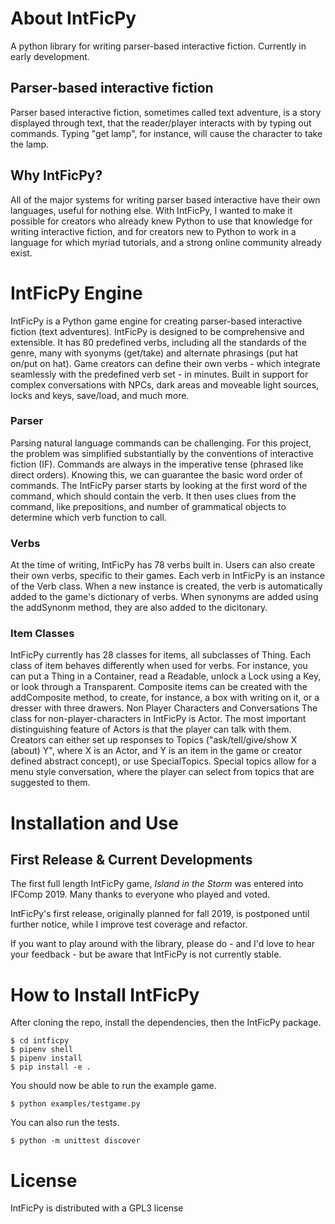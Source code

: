 # About IntFicPy
A python library for writing parser-based interactive fiction. Currently in early development.

## Parser-based interactive fiction
Parser based interactive fiction, sometimes called text adventure, is a story displayed through text, that the reader/player interacts with by typing out commands. Typing "get lamp", for instance, will cause the character to take the lamp.

## Why IntFicPy?
All of the major systems for writing parser based interactive have their own languages, useful for nothing else. With IntFicPy, I wanted to make it possible for creators who already knew Python to use that knowledge for writing interactive fiction, and for creators new to Python to work in a language for which myriad tutorials, and a strong online community already exist.

# IntFicPy Engine
IntFicPy is a Python game engine for creating parser-based interactive fiction (text adventures). IntFicPy is designed to be comprehensive and extensible. It has 80 predefined verbs, including all the standards of the genre, many with syonyms (get/take) and alternate phrasings (put hat on/put on hat). Game creators can define their own verbs - which integrate seamlessly with the predefined verb set - in minutes. Built in support for complex conversations with NPCs, dark areas and moveable light sources, locks and keys, save/load, and much more.
### Parser
Parsing natural language commands can be challenging. For this project, the problem was simplified substantially by the conventions of interactive fiction (IF). Commands are always in the imperative tense (phrased like direct orders). Knowing this, we can guarantee the basic word order of commands.
The IntFicPy parser starts by looking at the first word of the command, which should contain the verb. It then uses clues from the command, like prepositions, and number of grammatical objects to determine which verb function to call.
### Verbs
At the time of writing, IntFicPy has 78 verbs built in. Users can also create their own verbs, specific to their games.
Each verb in IntFicPy is an instance of the Verb class. When a new instance is created, the verb is automatically added to the game's dictionary of verbs. When synonyms are added using the addSynonm method, they are also added to the dicitonary.
### Item Classes
IntFicPy currently has 28 classes for items, all subclasses of Thing. Each class of item behaves differently when used for verbs. For instance, you can put a Thing in a Container, read a Readable, unlock a Lock using a Key, or look through a Transparent.
Composite items can be created with the addComposite method, to create, for instance, a box with writing on it, or a dresser with three drawers.
Non Player Characters and Conversations
The class for non-player-characters in IntFicPy is Actor. The most important distinguishing feature of Actors is that the player can talk with them. Creators can either set up responses to Topics ("ask/tell/give/show X (about) Y", where X is an Actor, and Y is an item in the game or creator defined abstract concept), or use SpecialTopics. Special topics allow for a menu style conversation, where the player can select from topics that are suggested to them.

# Installation and Use
## First Release & Current Developments

The first full length IntFicPy game, *Island in the Storm* was entered into IFComp 2019. Many thanks to everyone who played and voted.

IntFicPy's first release, originally planned for fall 2019, is postponed until further notice, while I improve test coverage and refactor.

If you want to play around with the library, please do - and I'd love to hear your feedback - but be aware that IntFicPy is not currently stable.

# How to Install IntFicPy

After cloning the repo, install the dependencies, then the IntFicPy package.

```
$ cd intficpy
$ pipenv shell
$ pipenv install
$ pip install -e .
```
You should now be able to run the example game.
```
$ python examples/testgame.py
```
You can also run the tests.
```
$ python -m unittest discover
```

# License
IntFicPy is distributed with a GPL3 license
